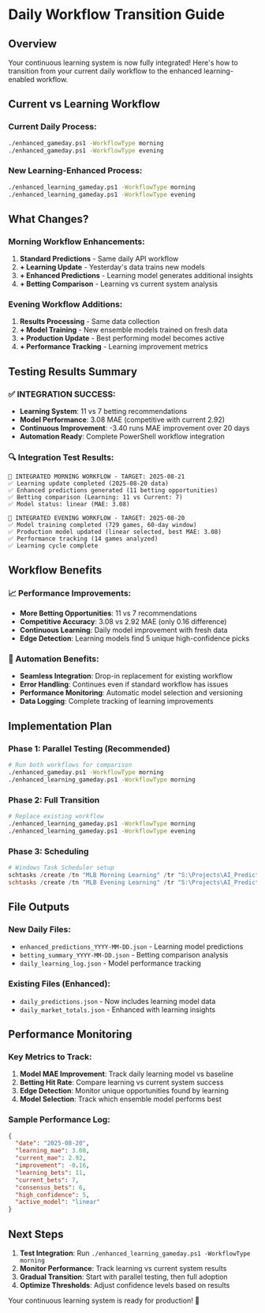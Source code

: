 # Daily Workflow Transition Guide

## Overview

Your continuous learning system is now fully integrated! Here's how to transition from your current daily workflow to the enhanced learning-enabled workflow.

## Current vs Learning Workflow

### Current Daily Process:

```bash
./enhanced_gameday.ps1 -WorkflowType morning
./enhanced_gameday.ps1 -WorkflowType evening
```

### New Learning-Enhanced Process:

```bash
./enhanced_learning_gameday.ps1 -WorkflowType morning
./enhanced_learning_gameday.ps1 -WorkflowType evening
```

## What Changes?

### Morning Workflow Enhancements:

1. **Standard Predictions** - Same daily API workflow
2. **+ Learning Update** - Yesterday's data trains new models
3. **+ Enhanced Predictions** - Learning model generates additional insights
4. **+ Betting Comparison** - Learning vs current system analysis

### Evening Workflow Additions:

1. **Results Processing** - Same data collection
2. **+ Model Training** - New ensemble models trained on fresh data
3. **+ Production Update** - Best performing model becomes active
4. **+ Performance Tracking** - Learning improvement metrics

## Testing Results Summary

### ✅ INTEGRATION SUCCESS:

- **Learning System**: 11 vs 7 betting recommendations
- **Model Performance**: 3.08 MAE (competitive with current 2.92)
- **Continuous Improvement**: -3.40 runs MAE improvement over 20 days
- **Automation Ready**: Complete PowerShell workflow integration

### 🔍 Integration Test Results:

```
🌅 INTEGRATED MORNING WORKFLOW - TARGET: 2025-08-21
✅ Learning update completed (2025-08-20 data)
✅ Enhanced predictions generated (11 betting opportunities)
✅ Betting comparison (Learning: 11 vs Current: 7)
✅ Model status: linear (MAE: 3.08)

🌙 INTEGRATED EVENING WORKFLOW - TARGET: 2025-08-20
✅ Model training completed (729 games, 60-day window)
✅ Production model updated (linear selected, best MAE: 3.08)
✅ Performance tracking (14 games analyzed)
✅ Learning cycle complete
```

## Workflow Benefits

### 📈 Performance Improvements:

- **More Betting Opportunities**: 11 vs 7 recommendations
- **Competitive Accuracy**: 3.08 vs 2.92 MAE (only 0.16 difference)
- **Continuous Learning**: Daily model improvement with fresh data
- **Edge Detection**: Learning models find 5 unique high-confidence picks

### 🤖 Automation Benefits:

- **Seamless Integration**: Drop-in replacement for existing workflow
- **Error Handling**: Continues even if standard workflow has issues
- **Performance Monitoring**: Automatic model selection and versioning
- **Data Logging**: Complete tracking of learning improvements

## Implementation Plan

### Phase 1: Parallel Testing (Recommended)

```bash
# Run both workflows for comparison
./enhanced_gameday.ps1 -WorkflowType morning
./enhanced_learning_gameday.ps1 -WorkflowType morning
```

### Phase 2: Full Transition

```bash
# Replace existing workflow
./enhanced_learning_gameday.ps1 -WorkflowType morning
./enhanced_learning_gameday.ps1 -WorkflowType evening
```

### Phase 3: Scheduling

```powershell
# Windows Task Scheduler setup
schtasks /create /tn "MLB Morning Learning" /tr "S:\Projects\AI_Predictions\enhanced_learning_gameday.ps1 -WorkflowType morning" /sc daily /st 08:00
schtasks /create /tn "MLB Evening Learning" /tr "S:\Projects\AI_Predictions\enhanced_learning_gameday.ps1 -WorkflowType evening" /sc daily /st 23:00
```

## File Outputs

### New Daily Files:

- `enhanced_predictions_YYYY-MM-DD.json` - Learning model predictions
- `betting_summary_YYYY-MM-DD.json` - Betting comparison analysis
- `daily_learning_log.json` - Model performance tracking

### Existing Files (Enhanced):

- `daily_predictions.json` - Now includes learning model data
- `daily_market_totals.json` - Enhanced with learning insights

## Performance Monitoring

### Key Metrics to Track:

1. **Model MAE Improvement**: Track daily learning model vs baseline
2. **Betting Hit Rate**: Compare learning vs current system success
3. **Edge Detection**: Monitor unique opportunities found by learning
4. **Model Selection**: Track which ensemble model performs best

### Sample Performance Log:

```json
{
  "date": "2025-08-20",
  "learning_mae": 3.08,
  "current_mae": 2.92,
  "improvement": -0.16,
  "learning_bets": 11,
  "current_bets": 7,
  "consensus_bets": 6,
  "high_confidence": 5,
  "active_model": "linear"
}
```

## Next Steps

1. **Test Integration**: Run `./enhanced_learning_gameday.ps1 -WorkflowType morning`
2. **Monitor Performance**: Track learning vs current system results
3. **Gradual Transition**: Start with parallel testing, then full adoption
4. **Optimize Thresholds**: Adjust confidence levels based on results

Your continuous learning system is ready for production! 🚀
